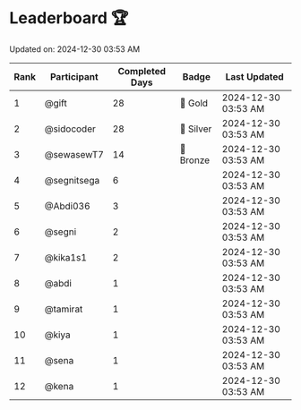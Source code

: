 # Leaderboard 🏆

Updated on: 2024-12-30 03:53 AM

| Rank | Participant       | Completed Days | Badge      | Last Updated         |
|------|-------------------|----------------|------------|----------------------|
| 1    | @gift             | 28             | 🏅 Gold     | 2024-12-30 03:53 AM |
| 2    | @sidocoder        | 28             | 🥈 Silver   | 2024-12-30 03:53 AM |
| 3    | @sewasewT7        | 14             | 🥉 Bronze   | 2024-12-30 03:53 AM |
| 4    | @segnitsega       | 6              |            | 2024-12-30 03:53 AM |
| 5    | @Abdi036          | 3              |            | 2024-12-30 03:53 AM |
| 6    | @segni            | 2              |            | 2024-12-30 03:53 AM |
| 7    | @kika1s1          | 2              |            | 2024-12-30 03:53 AM |
| 8    | @abdi             | 1              |            | 2024-12-30 03:53 AM |
| 9    | @tamirat          | 1              |            | 2024-12-30 03:53 AM |
| 10   | @kiya             | 1              |            | 2024-12-30 03:53 AM |
| 11   | @sena             | 1              |            | 2024-12-30 03:53 AM |
| 12   | @kena             | 1              |            | 2024-12-30 03:53 AM |

